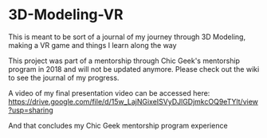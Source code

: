 # 3D-Modeling-VR
This is meant to be sort of a journal of my journey through 3D Modeling, making a VR game and things I learn along the way

This project was part of a mentorship through Chic Geek's mentorship program in 2018 and will not be updated anymore.
Please check out the wiki to see the journal of my progress.

A video of my final presentation video can be accessed here: https://drive.google.com/file/d/15w_LajNGixeISVyDJlGDjmkcOQ9eTYlt/view?usp=sharing

And that concludes my Chic Geek mentorship program experience
